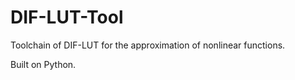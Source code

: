 # DIF-LUT-Tool
Toolchain of DIF-LUT for the approximation of nonlinear functions.

Built on Python.
